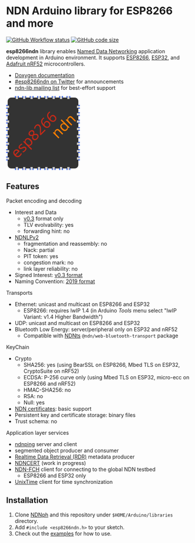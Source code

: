 # NDN Arduino library for ESP8266 and more

[![GitHub Workflow status](https://img.shields.io/github/workflow/status/yoursunny/esp8266ndn/build?style=flat)](https://github.com/yoursunny/esp8266ndn/actions) [![GitHub code size](https://img.shields.io/github/languages/code-size/yoursunny/esp8266ndn?style=flat)](https://github.com/yoursunny/esp8266ndn)

**esp8266ndn** library enables [Named Data Networking](https://named-data.net/) application development in Arduino environment. It supports [ESP8266](https://github.com/esp8266/Arduino), [ESP32](https://github.com/espressif/arduino-esp32), and [Adafruit nRF52](https://github.com/adafruit/Adafruit_nRF52_Arduino) microcontrollers.

* [Doxygen documentation](https://esp8266ndn.ndn.today/)
* [#esp8266ndn on Twitter](https://twitter.com/hashtag/esp8266ndn) for announcements
* [ndn-lib mailing list](https://www.lists.cs.ucla.edu/mailman/listinfo/ndn-lib) for best-effort support

![esp8266ndn logo](docs/logo.svg)

## Features

Packet encoding and decoding

* Interest and Data
  * [v0.3](https://named-data.net/doc/NDN-packet-spec/0.3/) format only
  * TLV evolvability: yes
  * forwarding hint: no
* [NDNLPv2](https://redmine.named-data.net/projects/nfd/wiki/NDNLPv2)
  * fragmentation and reassembly: no
  * Nack: partial
  * PIT token: yes
  * congestion mark: no
  * link layer reliability: no
* Signed Interest: [v0.3 format](https://named-data.net/doc/NDN-packet-spec/0.3/signed-interest.html)
* Naming Convention: [2019 format](https://named-data.net/publications/techreports/ndn-tr-22-2-ndn-memo-naming-conventions/)

Transports

* Ethernet: unicast and multicast on ESP8266 and ESP32
  * ESP8266: requires lwIP 1.4 (in Arduino *Tools* menu select "lwIP Variant: v1.4 Higher Bandwidth")
* UDP: unicast and multicast on ESP8266 and ESP32
* Bluetooth Low Energy: server/peripheral only on ESP32 and nRF52
  * Compatible with [NDNts](https://yoursunny.com/p/NDNts/) `@ndn/web-bluetooth-transport` package

KeyChain

* Crypto
  * SHA256: yes (using BearSSL on ESP8266, Mbed TLS on ESP32, CryptoSuite on nRF52)
  * ECDSA: P-256 curve only (using Mbed TLS on ESP32, micro-ecc on ESP8266 and nRF52)
  * HMAC-SHA256: no
  * RSA: no
  * Null: yes
* [NDN certificates](https://named-data.net/doc/ndn-cxx/0.7.1/specs/certificate-format.html): basic support
* Persistent key and certificate storage: binary files
* Trust schema: no

Application layer services

* [ndnping](https://github.com/named-data/ndn-tools/tree/master/tools/ping) server and client
* segmented object producer and consumer
* [Realtime Data Retrieval (RDR)](https://redmine.named-data.net/projects/ndn-tlv/wiki/RDR) metadata producer
* [NDNCERT](https://github.com/named-data/ndncert/wiki/NDNCERT-Protocol-0.3) (work in progress)
* [NDN-FCH](https://github.com/named-data/NDN-FCH) client for connecting to the global NDN testbed
  * ESP8266 and ESP32 only
* [UnixTime](https://github.com/yoursunny/ndn6-tools/blob/master/unix-time-service.md) client for time synchronization

## Installation

1. Clone [NDNph](https://github.com/yoursunny/NDNph) and this repository under `$HOME/Arduino/libraries` directory.
2. Add `#include <esp8266ndn.h>` to your sketch.
3. Check out the [examples](examples/) for how to use.
